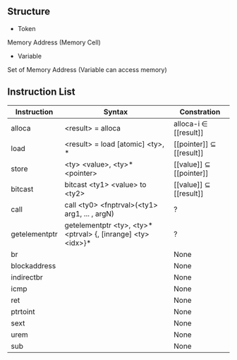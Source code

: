 ## Structure

- Token

Memory Address (Memory Cell)

- Variable

Set of Memory Address (Variable can access memory)

## Instruction List

Instruction | Syntax | Constration
--- | --- | ---
alloca |  <result\> = alloca <type> | alloca-i ∈ [[result]]
load | <result\> = load [atomic\] <ty\>, <ty>* <pointer> | [[pointer]] ⊆ [[result]]
store | <ty\> <value\>, <ty\>* <pointer\> | [[value]] ⊆ [[pointer]]
bitcast | bitcast <ty1\> <value\> to <ty2\>| [[value]] ⊆ [[result]]
call | call <ty0\> <fnptrval\>(<ty1\> arg1, ... , <tyn> argN) | ?
getelementptr | getelementptr <ty\>, <ty\>* <ptrval\> {, [inrange] <ty\> <idx\>}*| ? 
br | | None
blockaddress | | None
indirectbr | | None
icmp | | None
ret |  | None
ptrtoint | | None
sext | | None
urem | | None
sub | | None